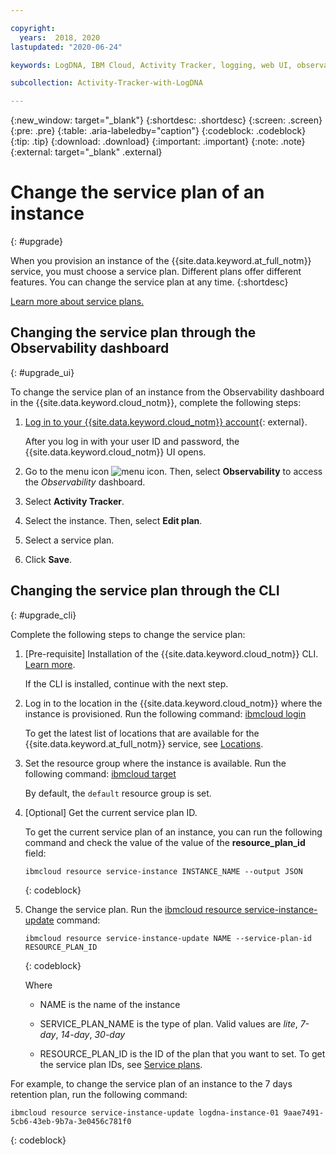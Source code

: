 ```yaml
---

copyright:
  years:  2018, 2020
lastupdated: "2020-06-24"

keywords: LogDNA, IBM Cloud, Activity Tracker, logging, web UI, observability

subcollection: Activity-Tracker-with-LogDNA

---
```


{:new_window: target="_blank"}
{:shortdesc: .shortdesc}
{:screen: .screen}
{:pre: .pre}
{:table: .aria-labeledby="caption"}
{:codeblock: .codeblock}
{:tip: .tip}
{:download: .download}
{:important: .important}
{:note: .note}
{:external: target="_blank" .external}


# Change the service plan of an instance
{: #upgrade}

When you provision an instance of the {{site.data.keyword.at_full_notm}} service, you must choose a service plan. Different plans offer different features. You can change the service plan at any time.
{:shortdesc}

[Learn more about service plans.](/docs/Activity-Tracker-with-LogDNA?topic=Activity-Tracker-with-LogDNA-service_plan)

## Changing the service plan through the Observability dashboard
{: #upgrade_ui}

To change the service plan of an instance from the Observability dashboard in the {{site.data.keyword.cloud_notm}}, complete the following steps:

1. [Log in to your {{site.data.keyword.cloud_notm}} account](https://cloud.ibm.com/login){: external}.

	After you log in with your user ID and password, the {{site.data.keyword.cloud_notm}} UI opens.

2. Go to the menu icon ![menu icon](../../icons/icon_hamburger.svg). Then, select **Observability** to access the *Observability* dashboard.

3. Select **Activity Tracker**.

4. Select the instance. Then, select **Edit plan**. 

5. Select a service plan. 

6. Click **Save**.






## Changing the service plan through the CLI
{: #upgrade_cli}

Complete the following steps to change the service plan:

1. [Pre-requisite] Installation of the {{site.data.keyword.cloud_notm}} CLI. [Learn more](/docs/cli?topic=cli-ibmcloud-cli#ibmcloud-cli).

   If the CLI is installed, continue with the next step.

2. Log in to the location in the {{site.data.keyword.cloud_notm}} where the instance is provisioned. Run the following command: [ibmcloud login](/docs/cli?topic=cli-ibmcloud_cli#ibmcloud_login)

    To get the latest list of locations that are available for the {{site.data.keyword.at_full_notm}} service, see [Locations](/docs/services/Activity-Tracker-with-LogDNA?topic=Activity-Tracker-with-LogDNA-regions).

3. Set the resource group where the instance is available. Run the following command: [ibmcloud target](/docs/cli?topic=cli-ibmcloud_cli#ibmcloud_target)

    By default, the `default` resource group is set.

4. [Optional] Get the current service plan ID.

    To get the current service plan of an instance, you can run the following command and check the value of the value of the **resource_plan_id** field:

    ```
    ibmcloud resource service-instance INSTANCE_NAME --output JSON
    ```
    {: codeblock}

4. Change the service plan. Run the [ibmcloud resource service-instance-update](/docs/cli?topic=cli-ibmcloud_commands_resource#ibmcloud_resource_service_instance_create) command:

    ```
    ibmcloud resource service-instance-update NAME --service-plan-id RESOURCE_PLAN_ID
    ```
    {: codeblock}

    Where

    * NAME is the name of the instance

    * SERVICE_PLAN_NAME is the type of plan. Valid values are *lite*, *7-day*, *14-day*, *30-day*

    * RESOURCE_PLAN_ID is the ID of the plan that you want to set. To get the service plan IDs, see [Service plans](/docs/Activity-Tracker-with-LogDNA?topic=Activity-Tracker-with-LogDNA-service_plan).
    

For example, to change the service plan of an instance to the 7 days retention plan, run the following command:

```
ibmcloud resource service-instance-update logdna-instance-01 9aae7491-5cb6-43eb-9b7a-3e0456c781f0
```
{: codeblock}


